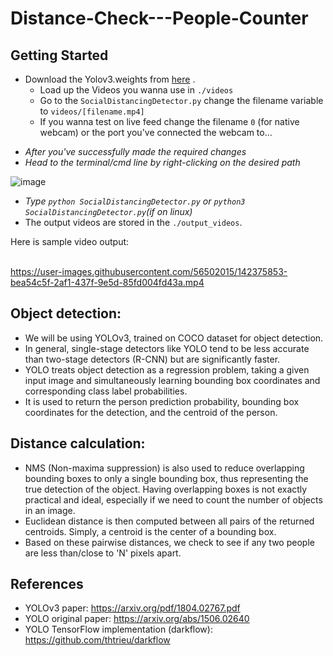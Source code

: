 # Distance-Check---People-Counter

## Getting Started
- Download the Yolov3.weights from [here](https://drive.google.com/drive/u/0/folders/1PfDMFh95obu40N-8tLk-EAF7x847EnnM) .
  - Load up the Videos you wanna use in `./videos`
  - Go to the `SocialDistancingDetector.py`  change the filename variable to `videos/[filename.mp4]`
  - If you wanna test on live feed change the filename `0` (for native webcam) or the port you've connected the webcam to...
+ *After you've successfully made the required changes*
+ *Head to the terminal/cmd line by right-clicking on the desired path* 

![image](https://user-images.githubusercontent.com/56502015/142374819-2605b52f-d699-46a0-8605-69519125d794.png) 
+ *Type `python SocialDistancingDetector.py` or `python3 SocialDistancingDetector.py`(if on linux)*
+ The output videos are stored in the `./output_videos`.


Here is sample video output:<br><br>

https://user-images.githubusercontent.com/56502015/142375853-bea54c5f-2af1-437f-9e5d-85fd004fd43a.mp4

## Object detection:
- We will be using YOLOv3, trained on COCO dataset for object detection.
- In general, single-stage detectors like YOLO tend to be less accurate than two-stage detectors (R-CNN) but are significantly faster.
- YOLO treats object detection as a regression problem, taking a given input image and simultaneously learning bounding box coordinates and corresponding class label probabilities.
- It is used to return the person prediction probability, bounding box coordinates for the detection, and the centroid of the person.

## Distance calculation:
- NMS (Non-maxima suppression) is also used to reduce overlapping bounding boxes to only a single bounding box, thus representing the true detection of the object. Having overlapping boxes is not exactly practical and ideal, especially if we need to count the number of objects in an image.
- Euclidean distance is then computed between all pairs of the returned centroids. Simply, a centroid is the center of a bounding box.
- Based on these pairwise distances, we check to see if any two people are less than/close to 'N' pixels apart.

## References
- YOLOv3 paper: https://arxiv.org/pdf/1804.02767.pdf
- YOLO original paper: https://arxiv.org/abs/1506.02640
- YOLO TensorFlow implementation (darkflow): https://github.com/thtrieu/darkflow
